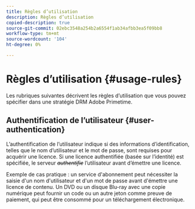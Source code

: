```yaml
---
title: Règles d’utilisation
description: Règles d’utilisation
copied-description: true
source-git-commit: 02ebc3548a254b2a6554f1ab34afbb3ea5f09bb8
workflow-type: tm+mt
source-wordcount: '104'
ht-degree: 0%

---
```


# Règles d’utilisation {#usage-rules}

Les rubriques suivantes décrivent les règles d’utilisation que vous pouvez spécifier dans une stratégie DRM Adobe Primetime.

## Authentification de l’utilisateur {#user-authentication}

L’authentification de l’utilisateur indique si des informations d’identification, telles que le nom d’utilisateur et le mot de passe, sont requises pour acquérir une licence. Si une licence authentifiée (basée sur l’identité) est spécifiée, le serveur ~~_authentifie_~~ l’utilisateur avant d’émettre une licence.

Exemple de cas pratique : un service d&#39;abonnement peut nécessiter la saisie d&#39;un nom d&#39;utilisateur et d&#39;un mot de passe avant d&#39;émettre une licence de contenu. Un DVD ou un disque Blu-ray avec une copie numérique peut fournir un code ou un autre jeton comme preuve de paiement, qui peut être consommé pour un téléchargement électronique.
